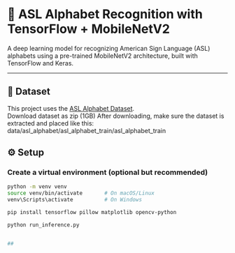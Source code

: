# 🤟 ASL Alphabet Recognition with TensorFlow + MobileNetV2

A deep learning model for recognizing American Sign Language (ASL) alphabets using a pre-trained MobileNetV2 architecture, built with TensorFlow and Keras.

---

## 📁 Dataset

This project uses the [ASL Alphabet Dataset](https://www.kaggle.com/datasets/grassknoted/asl-alphabet).  
Download dataset as zip (1GB)
After downloading, make sure the dataset is extracted and placed like this:
data/asl_alphabet/asl_alphabet_train/asl_alphabet_train 




## ⚙️ Setup

### Create a virtual environment (optional but recommended)
```bash
python -m venv venv
source venv/bin/activate       # On macOS/Linux
venv\Scripts\activate          # On Windows

pip install tensorflow pillow matplotlib opencv-python

python run_inference.py


##
